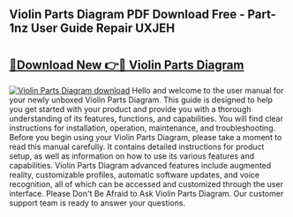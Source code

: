 ## Violin Parts Diagram PDF Download Free - Part-1nz User Guide Repair UXJEH

# <h2><a href="http://dftepx2.blite.top/?on=Violin+Parts+Diagram">🔗Download New 👉🔴 Violin Parts Diagram</a></h2>

[![Violin Parts Diagram download](https://i.imgur.com/lujVjoI.png)](http://dftepx2.blite.top/?on=Violin+Parts+Diagram)
Hello and welcome to the user manual for your newly unboxed Violin Parts Diagram. This guide is designed to help you get started with your product and provide you with a thorough understanding of its features, functions, and capabilities. You will find clear instructions for installation, operation, maintenance, and troubleshooting. Before you begin using your Violin Parts Diagram, please take a moment to read this manual carefully. It contains detailed instructions for product setup, as well as information on how to use its various features and capabilities. Violin Parts Diagram advanced features include augmented reality, customizable profiles, automatic software updates, and voice recognition, all of which can be accessed and customized through the user interface. Please Don't Be Afraid to Ask Violin Parts Diagram. Our customer support team is ready to answer your questions.
